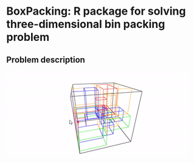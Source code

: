 # BoxPacking: R package for solving three-dimensional bin packing problem

## Problem description

![](giphy.gif)
